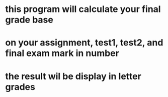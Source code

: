 # this program will calculate your final grade base
# on your assignment, test1, test2, and final exam mark in number
# the result wil be display in letter grades
